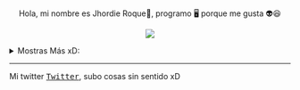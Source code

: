 
<!---
roke741/roke741 is a ✨ special ✨ repository because its `README.md` (this file) appears on your GitHub profile.
You can click the Preview link to take a look at your changes.
--->
<p align="center">Hola, mi nombre es Jhordie Roque👦, programo 🖥️ porque me gusta 👽😆</p>
<p align="center">
<img src="https://user-images.githubusercontent.com/65454249/142749625-fabb65fb-b5b9-4119-85d0-5496a363a1e4.gif" style="width=100px">
</p>
<details>
  <summary>Mostras Más xD:</summary>
  <p>Estoy aprendiendo🤓: </p>
  <ul>
    <li>JavaScript</li>
    <li>PHP</li>
    <li>Kotlin</li>
  </ul>
  <p>Aprendido: </p>
  <ul>
    <li>HTML</li>
    <li>Java</li>
    <li>Python</li>
  </ul>
</details>
<hr/>
<p>Mi twitter <a href="https://twitter.com/intent/tweet?text=@JhordieRoque%20uwu%20hello%21%20"><kbd>Twitter</kbd></a>, subo cosas sin sentido xD</p>
